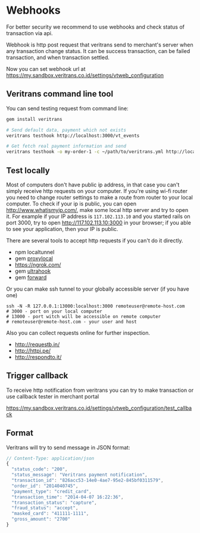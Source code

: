 # Webhooks

For better security we recommend to use webhooks and check status of transaction via api.

Webhook is http post request that veritrans send to merchant's server when any transaction change status.
It can be success transaction, can be failed transaction, and when transaction settled.

Now you can set webhook url at https://my.sandbox.veritrans.co.id/settings/vtweb_configuration

## Veritrans command line tool

You can send testing request from command line:

```bash
gem install veritrans

# Send default data, payment which not exists
veritrans testhook http://localhost:3000/vt_events

# Get fetch real payment information and send
veritrans testhook -o my-order-1 -c ~/path/to/veritrans.yml http://localhost:3000/vt_events
```

## Test locally

Most of computers don't have public ip address, in that case you can't simply receive http requests on your computer.
If you're using wi-fi router you need to change router settings to make a route from router to your local computer.
To check if your ip is public, you can open http://www.whatismyip.com/, make some local http server and try to open it.
For example if your IP address is `117.102.113.10` and you started rails on port 3000, try to open http://117.102.113.10:3000 in your browser;
if you able to see your application, then your IP is public.

There are several tools to accept http requests if you can't do it directly.

* npm localtunnel
* gem [proxylocal](http://proxylocal.com/)
* https://ngrok.com/
* gem [ultrahook](http://www.ultrahook.com/)
* gem [forward](https://forwardhq.com/)

Or you can make ssh tunnel to your globally accessible server (if you have one)

    ssh -N -R 127.0.0.1:13000:localhost:3000 remoteuser@remote-host.com
    # 3000 - port on your local computer
    # 13000 - port witch will be accessible on remote computer
    # remoteuser@remote-host.com - your user and host

Also you can collect requests online for further inspection.

* http://requestb.in/
* http://httpi.pe/
* http://respondto.it/


## Trigger callback

To receive http notification from veritrans you can try to make transaction or use callback tester in merchant portal

https://my.sandbox.veritrans.co.id/settings/vtweb_configuration/test_callback


## Format

Veritrans will try to send message in JSON format:

```js
// Content-Type: application/json
{
  "status_code": "200",
  "status_message": "Veritrans payment notification",
  "transaction_id": "826acc53-14e0-4ae7-95e2-845bf0311579",
  "order_id": "2014040745",
  "payment_type": "credit_card",
  "transaction_time": "2014-04-07 16:22:36",
  "transaction_status": "capture",
  "fraud_status": "accept",
  "masked_card": "411111-1111",
  "gross_amount": "2700"
}

```